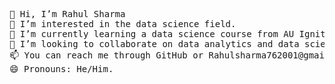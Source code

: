 <pre>
👋 Hi, I’m Rahul Sharma
👀 I’m interested in the data science field.
🌱 I’m currently learning a data science course from AU Ignite.
💞️ I’m looking to collaborate on data analytics and data science projects.
📫 You can reach me through GitHub or Rahulsharma762001@gmail.com.
😄 Pronouns: He/Him.
</pre>
<!--
Rahul-7sharma/Rahul-7sharma is a ✨ special ✨ repository because its `README.md` (this file) appears on your GitHub profile.
You can click the Preview link to take a look at your changes.
--->
